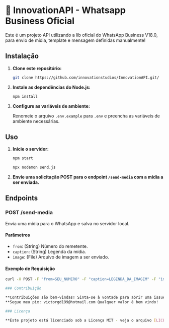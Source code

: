 # 🚀 InnovationAPI - Whatsapp Business Oficial

Este é um projeto API utilizando a lib oficial do WhatsApp Business V18.0, para envio de midia, template e mensagem definidas manualmente!

## Instalação

1. **Clone este repositório:**

    ```bash
    git clone https://github.com/innovationstudios/InnovationAPI.git/
    ```

2. **Instale as dependências do Node.js:**

    ```bash
    npm install
    ```

3. **Configure as variáveis de ambiente:**

    Renomeie o arquivo `.env.example` para `.env` e preencha as variáveis de ambiente necessárias.

## Uso

1. **Inicie o servidor:**

    ```bash
    npm start

    npx nodemon send.js
    ```

2. **Envie uma solicitação POST para o endpoint `/send-media` com a mídia a ser enviada.**

## Endpoints

### POST /send-media

Envia uma mídia para o WhatsApp e salva no servidor local.

#### Parâmetros

- `from`: (String) Número do remetente.
- `caption`: (String) Legenda da mídia.
- `image`: (File) Arquivo de imagem a ser enviado.

#### Exemplo de Requisição

```bash
curl -X POST -F "from=SEU_NUMERO" -F "caption=LEGENDA_DA_IMAGEM" -F "image=@caminho/para/imagem.jpg" http://localhost:3000/send-media

### Contribuição

**Contribuições são bem-vindas! Sinta-se à vontade para abrir uma issue para relatar problemas ou propor melhorias.
**Segue meu pix: victorgd199@hotmail.com Qualquer valor é bem vindo!

### Licença

**Este projeto está licenciado sob a Licença MIT - veja o arquivo [LICENSE.md](LICENSE.md) para detalhes.
